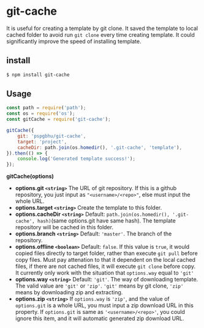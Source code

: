 # git-cache

It is useful for creating a template by git clone. It saved the template to local cached folder to avoid run `git clone` every time creating template. It could significantly improve the speed of installing template.

## install

```bash
$ npm install git-cache
```

## Usage

```js
const path = require('path');
const os = require('os');
const gitCache = require('git-cache');

gitCache({
    git: 'pspgbhu/git-cache',
    target: 'project',
    cacheDir: path.join(os.homedir(), '.git-cache', 'template'),
}).then(() => {
    console.log('Generated template success!');
});
```

**gitCache(options)**

- **options.git `<string>`**
    The URL of git repository. If this is a github repository, you just input as `"<username>/<repo>"`, else must input the whole URL.
- **options.target `<string>`**
    Create the template to this folder.
- **options.cacheDir `<string>`**
    Default: `path.join(os.homedir(), '.git-cache', hash)`(same options.git have same hash). The template repository will be cached in this folder.
- **options.branch `<string>`**
    Default: `'master'`. The branch of the repository.
- **options.offline `<boolean>`**
    Default: `false`. If this value is `true`, it would copied files directly to target folder, rather than execute `git pull` before copy files. Must pay attenation to that it dependent on the local cached files, if there are not cached files, it will execute `git clone` before copy. It currently only work with the situation that `options.way` equal to `'git'`
- **options.way `<string>`**
    Default: `'git'`. The way of downloading template. The valid value are `'git'` or `'zip'`. `'git'` means by git clone, `'zip'` means by downloading zip and extracting.
- **options.zip `<string>`**
    If `options.way` is `'zip'`, and the value of `options.git` is a whole URL, you must input a zip download URL in this property. If `options.git` is same as `'<username>/<repo>'`, you could ignore this item, and it will automatic generated zip download URL.
